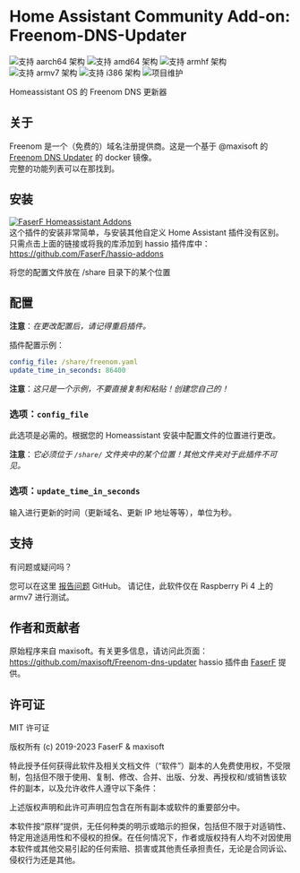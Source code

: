 # Home Assistant Community Add-on: Freenom-DNS-Updater
![支持 aarch64 架构][aarch64-shield] ![支持 amd64 架构][amd64-shield] ![支持 armhf 架构][armhf-shield] ![支持 armv7 架构][armv7-shield] ![支持 i386 架构][i386-shield]
![项目维护][maintenance-shield]

Homeassistant OS 的 Freenom DNS 更新器

## 关于

Freenom 是一个（免费的）域名注册提供商。这是一个基于 @maxisoft 的 [Freenom DNS Updater](https://github.com/maxisoft/Freenom-dns-updater) 的 docker 镜像。<br />
完整的功能列表可以在那找到。

## 安装

[![FaserF Homeassistant Addons](https://my.home-assistant.io/badges/supervisor_add_addon_repository.svg)](https://my.home-assistant.io/redirect/supervisor_add_addon_repository/?repository_url=https%3A%2F%2Fgithub.com%2FFaserF%2Fhassio-addons)
<br />
这个插件的安装非常简单，与安装其他自定义 Home Assistant 插件没有区别。<br />
只需点击上面的链接或将我的库添加到 hassio 插件库中： <https://github.com/FaserF/hassio-addons>

将您的配置文件放在 /share 目录下的某个位置<br />

## 配置

**注意**：_在更改配置后，请记得重启插件。_

插件配置示例：

```yaml
config_file: /share/freenom.yaml
update_time_in_seconds: 86400
```

**注意**：_这只是一个示例，不要直接复制和粘贴！创建您自己的！_

### 选项：`config_file`

此选项是必需的。根据您的 Homeassistant 安装中配置文件的位置进行更改。

**注意**：_它必须位于 `/share/` 文件夹中的某个位置！其他文件夹对于此插件不可见。_

### 选项：`update_time_in_seconds`

输入进行更新的时间（更新域名、更新 IP 地址等等），单位为秒。

## 支持

有问题或疑问吗？

您可以在这里 [报告问题][issue] GitHub。
请记住，此软件仅在 Raspberry Pi 4 上的 armv7 进行测试。

## 作者和贡献者

原始程序来自 maxisoft。有关更多信息，请访问此页面： <https://github.com/maxisoft/Freenom-dns-updater>
hassio 插件由 [FaserF] 提供。

## 许可证

MIT 许可证

版权所有 (c) 2019-2023 FaserF & maxisoft

特此授予任何获得此软件及相关文档文件（“软件”）副本的人免费使用权，不受限制，包括但不限于使用、复制、修改、合并、出版、分发、再授权和/或销售该软件的副本，以及允许收件人遵守以下条件：

上述版权声明和此许可声明应包含在所有副本或软件的重要部分中。

本软件按“原样”提供，无任何种类的明示或暗示的担保，包括但不限于对适销性、特定用途适用性和不侵权的担保。在任何情况下，作者或版权持有人均不对因使用本软件或其他交易引起的任何索赔、损害或其他责任承担责任，无论是合同诉讼、侵权行为还是其他。

[maintenance-shield]: https://img.shields.io/maintenance/yes/2023.svg
[aarch64-shield]: https://img.shields.io/badge/aarch64-yes-green.svg
[amd64-shield]: https://img.shields.io/badge/amd64-yes-green.svg
[armhf-shield]: https://img.shields.io/badge/armhf-yes-green.svg
[armv7-shield]: https://img.shields.io/badge/armv7-yes-green.svg
[i386-shield]: https://img.shields.io/badge/i386-yes-green.svg
[FaserF]: https://github.com/FaserF/
[issue]: https://github.com/FaserF/hassio-addons/issues